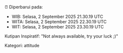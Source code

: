 ⏰ Diperbarui pada:
- WIB: Selasa, 2 September 2025 21.30.19 UTC
- WITA: Selasa, 2 September 2025 22.30.19 UTC
- WIT: Selasa, 2 September 2025 23.30.19 UTC

Kutipan Inspiratif:
"Not always available, try your luck ;)"


Kategori: attitude

